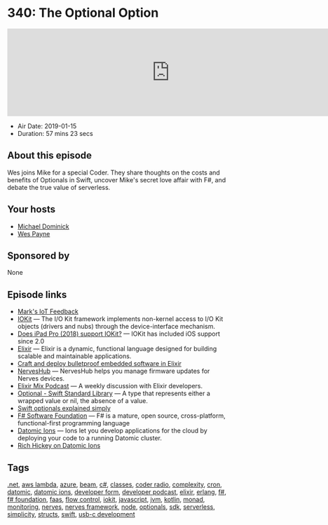 # 340: The Optional Option

<iframe src="https://player.fireside.fm/v2/MLf2ZzhC+U_qf4THs?theme=dark" width="740" height="200" frameborder="0" scrolling="no"></iframe>

* Air Date: 2019-01-15
* Duration: 57 mins 23 secs

## About this episode

Wes joins Mike for a special Coder. They share thoughts on the costs and benefits of Optionals in Swift, uncover Mike's secret love affair with F#, and debate the true value of serverless. 

## Your hosts
* [Michael Dominick](https://coder.show/hosts/michael)
* [Wes Payne](https://coder.show/hosts/wespayne)

## Sponsored by

None



## Episode links

  * [Mark's IoT Feedback](https://pastebin.com/ACsC28u1 "Mark's IoT Feedback")
  * [IOKit](https://developer.apple.com/documentation/iokit "IOKit") — The I/O Kit framework implements non-kernel access to I/O Kit objects (drivers and nubs) through the device-interface mechanism.
  * [Does iPad Pro (2018) support IOKit?](https://forums.developer.apple.com/thread/110317 "Does iPad Pro \(2018\) support IOKit?") — IOKit has included iOS support since 2.0
  * [Elixir](https://elixir-lang.org/ "Elixir") — Elixir is a dynamic, functional language designed for building scalable and maintainable applications.
  * [Craft and deploy bulletproof embedded software in Elixir](https://nerves-project.org/ "Craft and deploy bulletproof embedded software in Elixir")
  * [NervesHub](https://www.nerves-hub.org/ "NervesHub") — NervesHub helps you manage firmware updates for Nerves devices.
  * [Elixir Mix Podcast](https://devchat.tv/elixir-mix/ "Elixir Mix Podcast") — A weekly discussion with Elixir developers.
  * [Optional - Swift Standard Library](https://developer.apple.com/documentation/swift/optional "Optional - Swift Standard Library") — A type that represents either a wrapped value or nil, the absence of a value.
  * [Swift optionals explained simply](https://hackernoon.com/swift-optionals-explained-simply-e109a4297298 "Swift optionals explained simply")
  * [F# Software Foundation](https://fsharp.org/ "F# Software Foundation") — F# is a mature, open source, cross-platform, functional-first programming language
  * [Datomic Ions](https://docs.datomic.com/cloud/ions/ions.html "Datomic Ions") — Ions let you develop applications for the cloud by deploying your code to a running Datomic cluster. 
  * [Rich Hickey on Datomic Ions](https://www.youtube.com/watch?v=thpzXjmYyGk "Rich Hickey on Datomic Ions")



## Tags

[.net](https://coder.show/tags/.net), [aws lambda](https://coder.show/tags/aws%20lambda), [azure](https://coder.show/tags/azure), [beam](https://coder.show/tags/beam), [c#](https://coder.show/tags/c%23), [classes](https://coder.show/tags/classes), [coder radio](https://coder.show/tags/coder%20radio), [complexity](https://coder.show/tags/complexity), [cron](https://coder.show/tags/cron), [datomic](https://coder.show/tags/datomic), [datomic ions](https://coder.show/tags/datomic%20ions), [developer form](https://coder.show/tags/developer%20form), [developer podcast](https://coder.show/tags/developer%20podcast), [elixir](https://coder.show/tags/elixir), [erlang](https://coder.show/tags/erlang), [f#](https://coder.show/tags/f%23), [f# foundation](https://coder.show/tags/f%23%20foundation), [faas](https://coder.show/tags/faas), [flow control](https://coder.show/tags/flow%20control), [iokit](https://coder.show/tags/iokit), [javascript](https://coder.show/tags/javascript), [jvm](https://coder.show/tags/jvm), [kotlin](https://coder.show/tags/kotlin), [monad](https://coder.show/tags/monad), [monitoring](https://coder.show/tags/monitoring), [nerves](https://coder.show/tags/nerves), [nerves framework](https://coder.show/tags/nerves%20framework), [node](https://coder.show/tags/node), [optionals](https://coder.show/tags/optionals), [sdk](https://coder.show/tags/sdk), [serverless](https://coder.show/tags/serverless), [simplicity](https://coder.show/tags/simplicity), [structs](https://coder.show/tags/structs), [swift](https://coder.show/tags/swift), [usb-c development](https://coder.show/tags/usb-c%20development)